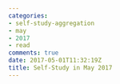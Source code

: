 ```yaml
---
categories:
- self-study-aggregation
- may
- 2017
- read
comments: true
date: 2017-05-01T11:32:19Z
title: Self-Study in May 2017 
---
```


